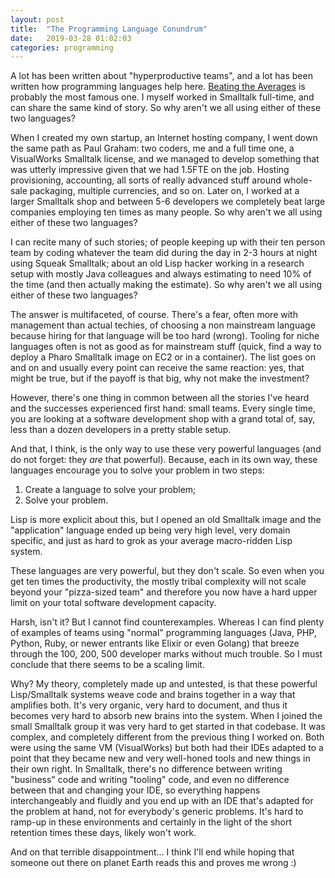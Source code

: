 ```yaml
---
layout: post
title:  "The Programming Language Conundrum"
date:   2019-03-28 01:02:03
categories: programming
---
```

A lot has been written about "hyperproductive teams", and a lot
has been written how programming languages help here. [Beating the
Averages](http://www.paulgraham.com/avg.html) is probably the most famous
one. I myself worked in Smalltalk full-time, and can share the same kind
of story. So why aren't we all using either of these two languages?

When I created my own startup, an Internet hosting company, I went
down the same path as Paul Graham: two coders, me and a full time one,
a VisualWorks Smalltalk license, and we managed to develop something
that was utterly impressive given that we had 1.5FTE on the job. Hosting
provisioning, accounting, all sorts of really advanced stuff around
whole-sale packaging, multiple currencies, and so on. Later on, I worked
at a larger Smalltalk shop and between 5-6 developers we completely
beat large companies employing ten times as many people. So why aren't
we all using either of these two languages?

I can recite many of such stories; of people keeping up with their ten
person team by coding whatever the team did during the day in 2-3 hours
at night using Squeak Smalltalk; about an old Lisp hacker working in a
research setup with mostly Java colleagues and always estimating to need
10% of the time (and then actually making the estimate). So why aren't
we all using either of these two languages?

The answer is multifaceted, of course. There's a fear, often more with
management than actual techies, of choosing a non mainstream language
because hiring for that language will be too hard (wrong). Tooling for
niche languages often is not as good as for mainstream stuff (quick, find
a way to deploy a Pharo Smalltalk image on EC2 or in a container). The
list goes on and on and usually every point can receive the same reaction:
yes, that might be true, but if the payoff is that big, why not make
the investment?

However, there's one thing in common between all the stories I've heard
and the successes experienced first hand: small teams.  Every single time,
you are looking at a software development shop with a grand total of,
say, less than a dozen developers in a pretty stable setup.

And that, I think, is the only way to use these very powerful languages
(and do not forget: they _are_ that powerful). Because, each in its own
way, these languages encourage you to solve your problem in two steps:

1. Create a language to solve your problem;
2. Solve your problem.

Lisp is more explicit about this, but I opened an old Smalltalk image
and the "application" language ended up being very high level, very
domain specific, and just as hard to grok as your average macro-ridden
Lisp system.

These languages are very powerful, but they don't scale. So even when
you get ten times the productivity, the mostly tribal complexity will
not scale beyond your "pizza-sized team" and therefore you now have a
hard upper limit on your total software development capacity.

Harsh, isn't it? But I cannot find counterexamples. Whereas I can find
plenty of examples of teams using "normal" programming languages (Java,
PHP, Python, Ruby, or newer entrants like Elixir or even Golang) that
breeze through the 100, 200, 500 developer marks without much trouble. So
I must conclude that there seems to be a scaling limit.

Why? My theory, completely made up and untested, is that these powerful
Lisp/Smalltalk systems weave code and brains together in a way that
amplifies both. It's very organic, very hard to document, and thus it
becomes very hard to absorb new brains into the system. When I joined the
small Smalltalk group it was very hard to get started in that codebase. It
was complex, and completely different from the previous thing I worked
on. Both were using the same VM (VisualWorks) but both had their IDEs
adapted to a point that they became new and very well-honed tools and
new things in their own right. In Smalltalk, there's no difference
between writing "business" code and writing "tooling" code, and even no
difference between that and changing your IDE, so everything happens
interchangeably and fluidly and you end up with an IDE that's adapted
for the problem at hand, not for everybody's generic problems. It's hard
to ramp-up in these environments and certainly in the light of the short
retention times these days, likely won't work.

And on that terrible disappointment... I think I'll end while hoping
that someone out there on planet Earth reads this and proves me wrong :)
